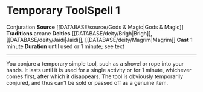﻿---
component:
- 1 Minute
deity:
- '[[DATABASE/deity/Brigh|Brigh]]'
- '[[DATABASE/deity/Findeladlara|Findeladlara]]'
- '[[DATABASE/deity/Jaidi|Jaidi]]'
- '[[DATABASE/deity/Magrim|Magrim]]'
- '[[DATABASE/deity/Magrim|Magrim]]'
duration: until used or 1 minute; see text
heighten_level: '1'
id: '590'
level: '1'
name: Temporary Tool
rarity: Common
school: Conjuration
source: '[[DATABASE/source/Gods & Magic|Gods & Magic]]'
tradition:
- Arcane
trait:
- '[[DATABASE/trait/Conjuration|Conjuration]]'
type: Spell

---
# Temporary Tool<span class="item-type">Spell 1</span>

<span class="item-trait">Conjuration</span>
**Source** [[DATABASE/source/Gods & Magic|Gods & Magic]] 
**Traditions** arcane
**Deities** [[DATABASE/deity/Brigh|Brigh]], [[DATABASE/deity/Jaidi|Jaidi]], [[DATABASE/deity/Magrim|Magrim]]
**Cast** 1 minute
**Duration** until used or 1 minute; see text

---
You conjure a temporary simple tool, such as a shovel or rope into your hands. It lasts until it is used for a single activity or for 1 minute, whichever comes first, after which it disappears. The tool is obviously temporarily conjured, and thus can’t be sold or passed off as a genuine item.
